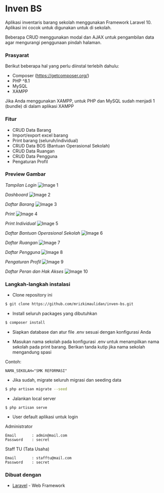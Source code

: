 # Inven BS

Aplikasi inventaris barang sekolah menggunakan Framework Laravel 10. Aplikasi ini cocok untuk digunakan untuk di sekolah.

Beberapa CRUD menggunakan modal dan AJAX untuk pengambilan data agar mengurangi penggunaan pindah halaman.

### Prasyarat

Berikut beberapa hal yang perlu diinstal terlebih dahulu:

-   Composer (https://getcomposer.org/)
-   PHP ^8.1
-   MySQL
-   XAMPP

Jika Anda menggunakan XAMPP, untuk PHP dan MySQL sudah menjadi 1 (bundle) di dalam aplikasi XAMPP

### Fitur

-   CRUD Data Barang
-   Import/export excel barang
-   Print barang (seluruh/individual)
-   CRUD Data BOS (Bantuan Operasional Sekolah)
-   CRUD Data Ruangan
-   CRUD Data Pengguna
-   Pengaturan Profil

### Preview Gambar

_Tampilan Login_
![Image 1](https://i.imgur.com/kD6P7BF.png)

_Dashboard_
![Image 2](https://i.imgur.com/VJ0gCEv.png)

_Daftar Barang_
![Image 3](https://i.imgur.com/3AaIzxz.png)

_Print_
![Image 4](https://i.imgur.com/a7yj6Or.png)

_Print Individual_
![Image 5](https://i.imgur.com/Spjtxpv.png)

_Daftar Bantuan Operasional Sekolah_
![Image 6](https://i.imgur.com/zUruox1.png)

_Daftar Ruangan_
![Image 7](https://i.imgur.com/CrYTczu.png)

_Daftar Pengguna_
![Image 8](https://i.imgur.com/dF2tSet.png)

_Pengaturan Profil_
![Image 9](https://i.imgur.com/WbHIVPG.png)

_Daftar Peran dan Hak Akses_
![Image 10](https://i.imgur.com/5vlJQHL.png)

### Langkah-langkah instalasi

-   Clone repository ini

```bash
$ git clone https://github.com/mrizkimaulidan/inven-bs.git
```

-   Install seluruh packages yang dibutuhkan

```bash
$ composer install
```

-   Siapkan database dan atur file .env sesuai dengan konfigurasi Anda

-   Masukan nama sekolah pada konfigurasi .env untuk menampilkan nama sekolah pada print barang. Berikan tanda kutip jika nama sekolah mengandung spasi

Contoh:

```
NAMA_SEKOLAH="SMK REFORMASI"
```

-   Jika sudah, migrate seluruh migrasi dan seeding data

```bash
$ php artisan migrate --seed
```

-   Jalankan local server

```
$ php artisan serve
```

-   User default aplikasi untuk login

Administrator

```
Email       : admin@mail.com
Password    : secret
```

Staff TU (Tata Usaha)

```
Email       : stafftu@mail.com
Password    : secret
```

### Dibuat dengan

-   [Laravel](https://laravel.com) - Web Framework
